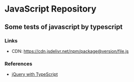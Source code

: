 # JavaScript Repository

## Some tests of javascript by typescript

### Links
- CDN: https://cdn.jsdelivr.net/npm/package@version/file.js

### References
- [jQuery with TypeScript](http://www.c-sharpcorner.com/article/typescript-with-jquery/)
